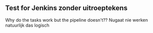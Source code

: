 ## Test for Jenkins zonder uitroeptekens
Why do the tasks work but the pipeline doesn't??
Nugaat nie werken natuurlijk das logisch
